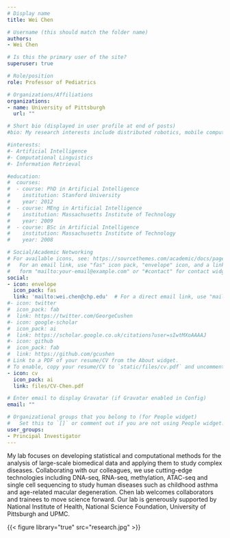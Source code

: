 ```yaml
---
# Display name
title: Wei Chen

# Username (this should match the folder name)
authors:
- Wei Chen

# Is this the primary user of the site?
superuser: true

# Role/position
role: Professor of Pediatrics

# Organizations/Affiliations
organizations:
- name: University of Pittsburgh
  url: ""

# Short bio (displayed in user profile at end of posts)
#bio: My research interests include distributed robotics, mobile computing and programmable matter.

#interests:
#- Artificial Intelligence
#- Computational Linguistics
#- Information Retrieval

#education:
#  courses:
#  - course: PhD in Artificial Intelligence
#    institution: Stanford University
#    year: 2012
#  - course: MEng in Artificial Intelligence
#    institution: Massachusetts Institute of Technology
#    year: 2009
#  - course: BSc in Artificial Intelligence
#    institution: Massachusetts Institute of Technology
#    year: 2008

# Social/Academic Networking
# For available icons, see: https://sourcethemes.com/academic/docs/page-builder/#icons
#   For an email link, use "fas" icon pack, "envelope" icon, and a link in the
#   form "mailto:your-email@example.com" or "#contact" for contact widget.
social:
- icon: envelope
  icon_pack: fas
  link: 'mailto:wei.chen@chp.edu'  # For a direct email link, use "mailto:test@example.org".
#- icon: twitter
#  icon_pack: fab
#  link: https://twitter.com/GeorgeCushen
#- icon: google-scholar
#  icon_pack: ai
#  link: https://scholar.google.co.uk/citations?user=sIwtMXoAAAAJ
#- icon: github
#  icon_pack: fab
#  link: https://github.com/gcushen
# Link to a PDF of your resume/CV from the About widget.
# To enable, copy your resume/CV to `static/files/cv.pdf` and uncomment the lines below.
- icon: cv
  icon_pack: ai
  link: files/CV-Chen.pdf

# Enter email to display Gravatar (if Gravatar enabled in Config)
email: ""

# Organizational groups that you belong to (for People widget)
#   Set this to `[]` or comment out if you are not using People widget.
user_groups:
- Principal Investigator
---
```


<!-- I am an Associate Professor of [Pediatrics](https://www.pediatrics.pitt.edu/people/wei-chen-phd) (primary, with Tenure), [Biostatistics](https://www.publichealth.pitt.edu/home/directory/wei-chen) (secondary), [Human Genetics](https://www.publichealth.pitt.edu/home/directory/wei-chen) (secondary), and [Biomedical Informatics](https://www.dbmi.pitt.edu/node/52286) (secondary) at the [University of Pittsburgh](https://www.pitt.edu/) and the Director of Statistical Genetics Core at UPMC Children's Hospital of Pittsburgh. -->

My lab focuses on developing statistical and computational methods for the analysis of large-scale biomedical data and applying them to study complex diseases. Collaborating with our colleagues, we use cutting-edge technologies including DNA-seq, RNA-seq, methylation, ATAC-seq and single cell sequencing to study human diseases such as childhood asthma and age-related macular degeneration. Chen lab welcomes collaborators and trainees to move science forward.  Our lab is generously supported by National Institute of Health, National Science Foundation, University of Pittsburgh and UPMC.

{{< figure library="true" src="research.jpg" >}}

<!-- Postdoc positions are available [here]({{< ref "/positions/index.md" >}}). Positions for graduate student research assistants and undergraduate student workers are also available. Rotation students are also welcome. Please contact Wei Chen at wei.chen@chp.edu for more information. -->

<!-- {{% staticref "files/Postdoc-Pittsburgh-2016.pdf" "newtab" %}}here{{% /staticref %}} -->